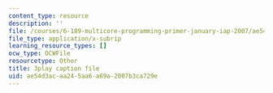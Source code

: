 ```yaml
---
content_type: resource
description: ''
file: /courses/6-189-multicore-programming-primer-january-iap-2007/ae54d3acaa245aa6a69a2007b3ca729e_gIuL_WdfH74.vtt
file_type: application/x-subrip
learning_resource_types: []
ocw_type: OCWFile
resourcetype: Other
title: 3play caption file
uid: ae54d3ac-aa24-5aa6-a69a-2007b3ca729e
---
```

